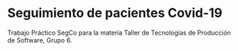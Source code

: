 # Seguimiento de pacientes Covid-19
Trabajo Práctico SegCo para la materia Taller de Tecnologías de Producción de Software, Grupo 6.
